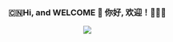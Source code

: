 
<h3 align="center">🇨🇳Hi, and WELCOME 👋 你好, 欢迎！🎉🎉🎉</h3>

<p align="center">
  <a href="https://github.com/WatermelonXIGUAGUA">
    <img id="logo" src="https://user-images.githubusercontent.com/50012514/117455910-3a111100-af7a-11eb-948c-a7888bab66e6.gif" wide="100%"  />
</a>
</p>


<!--
**WatermelonXIGUAGUA/WatermelonXIGUAGUA** is a ✨ _special_ ✨ repository because its `README.md` (this file) appears on your GitHub profile.

Here are some ideas to get you started:

- 🔭 I’m currently working on ...
- 🌱 I’m currently learning ...
- 👯 I’m looking to collaborate on ...
- 🤔 I’m looking for help with ...
- 💬 Ask me about ...
- 📫 How to reach me: ...
- 😄 Pronouns: ...
- ⚡ Fun fact: ...
-->
